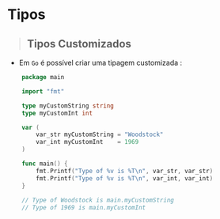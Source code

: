 # Tipos

> ## Tipos Customizados 

- Em `Go` é possível criar uma tipagem customizada :


```go 
    package main

    import "fmt"

    type myCustomString string
    type myCustomInt int

    var (
        var_str myCustomString = "Woodstock"
        var_int myCustomInt    = 1969
    )

    func main() {
        fmt.Printf("Type of %v is %T\n", var_str, var_str)
        fmt.Printf("Type of %v is %T\n", var_int, var_int)
    }
    
    // Type of Woodstock is main.myCustomString
    // Type of 1969 is main.myCustomInt
```


